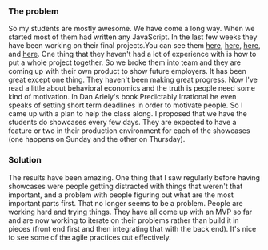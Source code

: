 ### The problem
So my students are mostly awesome. We have come a long way. When we started most of them had written any JavaScript. In the last few weeks they have been working on their final projects.You can see them [here](https://github.com/aesTechx/special-ed), [here](https://github.com/tech-crunch/lets-hangout), [here](https://github.com/StirTech/TeamUp), and [here](https://github.com/Sportitsu/Zarad). One thing that they haven't had a lot of experience with is how to put a whole project together. So we broke them into team and they are coming up with their own product to show future employers. It has been great except one thing. They haven't been making great progress. Now I've read a little about behavioral economics and the truth is people need some kind of motivation. In Dan Ariely's book Predictably Irrational he even speaks of setting short term deadlines in order to motivate people. So I came up with a plan to help the class along. I proposed that we have the students do showcases every few days. They are expected to have a feature or two in their production environment for each of the showcases (one happens on Sunday and the other on Thursday).
### Solution
The results have been amazing. One thing that I saw regularly before having showcases were people getting distracted with things that weren't that important, and a problem with people figuring out what are the most important parts first. That no longer seems to be a problem. People are working hard and trying things. They have all come up with an MVP so far and are now working to iterate on their problems rather than build it in pieces (front end first and then integrating that with the back end). It's nice to see some of the agile practices out effectively.
